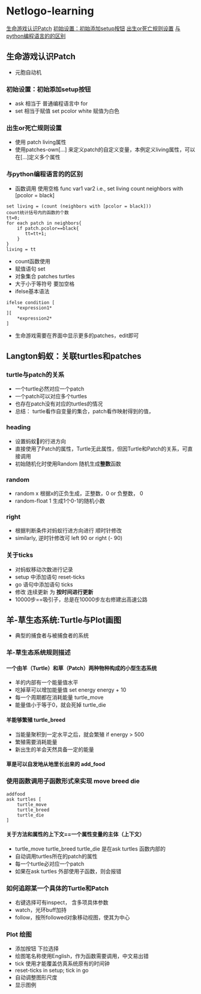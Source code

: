 # Netlogo-learning

[生命游戏认识Patch](#生命游戏认识patch) 
[初始设置：初始添加setup按钮](#初始设置：初始添加setup按钮) 
[出生or死亡规则设置](#出生or死亡规则设置) 
[与python编程语言的的区别](#与python编程语言的的区别) 
 
## 生命游戏认识Patch
- 元胞自动机

### 初始设置：初始添加setup按钮
- ask 相当于 普通编程语言中 for
- set 相当于赋值
 set pcolor white 赋值为白色
 
### 出生or死亡规则设置
- 使用 patch living属性
- 使用patches-own[…] 来定义patch的自定义变量，本例定义living属性，可以在[...]定义多个属性

### 与python编程语言的的区别
- 函数调用 使用空格 func var1 var2
i.e., set living count neighbors with [pcolor = black]
```
set living = (count (neighbors with [pcolor = black]))
count统计括号内的函数的个数
tt=0;
for each patch in neighbors{
    if patch.pcolor==black{
       tt=tt+1;
    }
}
living = tt
```
- count函数使用
- 赋值语句 set 
- 对象集合 patches turtles
- 大于小于等符号 要加空格
- ifelse基本语法

```
ifelse condition [
    *expression1*
][
    *expression2*
]
```
- 生命游戏需要在界面中显示更多的patches，edit即可


## Langton蚂蚁：关联turtles和patches

### turtle与patch的关系
- 一个turtle必然对应一个patch
- 一个patch可以对应多个turtles
- 也存在patch没有对应的turtles的情况
- 总结： turtle看作自变量的集合，patch看作映射得到的值，

### heading
- 设置蚂蚁🐜的行进方向
- 直接使用了Patch的属性，Turtle无此属性，但因Turtle和Patch的关系，可直接调用
- 初始随机化时使用Random 随机生成**整数**函数

### random
- random x 根据x的正负生成，正整数，0 or 负整数， 0
- random-float 1 生成1个0-1的随机小数

### right
- 根据判断条件对蚂蚁行进方向进行 顺时针修改
- similarly, 逆时针修改可 left 90 or right (- 90)

### 关于ticks
- 对蚂蚁移动次数进行记录
- setup 中添加语句 reset-ticks
- go 语句中添加语句 ticks
- 修改 连续更新 为 **按时间进行更新**
- 10000步==吸引子，总是在10000步左右修建出高速公路


## 羊-草生态系统:Turtle与Plot画图
- 典型的捕食者与被捕食者的系统

### 羊-草生态系统规则描述
#### 一个由羊（Turtle）和草（Patch）两种物种构成的小型生态系统
- 羊的内部有一个能量值水平 
- 吃掉草可以增加能量值 set energy energy + 10
- 每一个周期都在消耗能量 turtle_move
- 能量值小于等于0，就会死掉 turtle_die
#### 羊能够繁殖 turtle_breed
- 当能量聚积到一定水平之后，就会繁殖 if energy > 500
- 繁殖需要消耗能量 
- 新出生的羊会天然具备一定的能量
#### 草是可以自发地从地里长出来的 add_food

### 使用函数调用子函数形式来实现 move breed die
```
addfood
ask turtles [
    turtle_move
    turtle_breed
    turtle_die
]
```

#### 关于方法和属性的上下文==一个属性变量的主体（上下文）
- turtle_move  turtle_breed turtle_die 是在ask turtles 函数内部的
- 自动调用turtles所在的patch的属性
- 每一个turtle必对应一个patch
- 如果在ask turtles 外部使用子函数，则会报错

### 如何追踪某一个具体的Turtle和Patch
- 右键选择可有inspect， 含多项具体参数
- watch，光环buff加持
- follow，按所followed对象移动视图，使其为中心

### Plot 绘图
- 添加按钮 下拉选择
- 绘图笔名称使用English，作为函数需要调用，中文易出错
- tick 使用才能覆盖仿真系统原有的时间钟
- reset-ticks in setup; tick in go
- 自动调整图形尺度
- 显示图例




